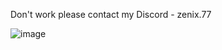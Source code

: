 Don't work please contact my Discord - zenix.77

![image](https://github.com/user-attachments/assets/10d75f67-654a-4b8b-8560-62579223472b)
